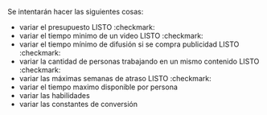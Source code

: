 Se intentarán hacer las siguientes cosas:
* variar el presupuesto LISTO :checkmark:
* variar el tiempo minimo de un video LISTO :checkmark:
* variar el tiempo mínimo de difusión si se compra publicidad LISTO :checkmark:
* variar la cantidad de personas trabajando en un mismo contenido LISTO :checkmark:
* variar las máximas semanas de atraso LISTO :checkmark:
* variar el tiempo maximo disponible por persona
* variar las habilidades
* variar las constantes de conversión
